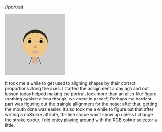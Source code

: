 //portrait

<img src= "https://github.com/safimasafi/introtoim/blob/main/May26/Screen%20Shot%202021-05-25%20at%2017.40.46.png">


It took me a while to get used to aligning shapes by their correct proportions along the axes. I started the assignment a day ago and out lesson today helped making the portrait look more than an alien-like figure (nothing against aliens though, we come in peace!) Perhaps the hardest part was figuring out the traingle allignment for the nose; after that, getting the mouth done was easier. It also took me a while to figure out that after writing a noStokre attribte, the line shape won't show up unless I change the stroke colour. I did enjoy playing around with the RGB colour selector a little.

